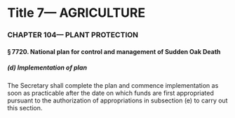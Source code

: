 
# Title 7— AGRICULTURE
### CHAPTER 104— PLANT PROTECTION
#### § 7720. National plan for control and management of Sudden Oak Death
##### (d) Implementation of plan

The Secretary shall complete the plan and commence implementation as soon as practicable after the date on which funds are first appropriated pursuant to the authorization of appropriations in subsection (e) to carry out this section.
